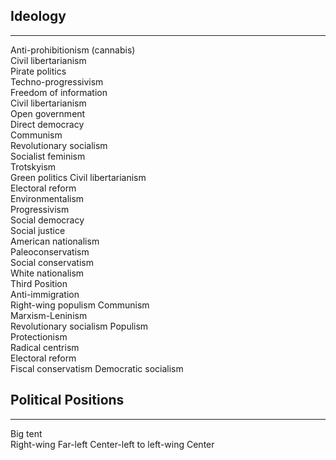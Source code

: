 ## Ideology
______________
Anti-prohibitionism (cannabis)  
Civil libertarianism  
Pirate politics    
Techno-progressivism    
Freedom of information    
Civil libertarianism    
Open government    
Direct democracy  
Communism  
Revolutionary socialism  
Socialist feminism  
Trotskyism  
Green politics
Civil libertarianism  
Electoral reform  
Environmentalism  
Progressivism  
Social democracy  
Social justice  
American nationalism  
Paleoconservatism  
Social conservatism  
White nationalism  
Third Position  
Anti-immigration  
Right-wing populism 
Communism  
Marxism-Leninism  
Revolutionary socialism
Populism  
Protectionism  
Radical centrism  
Electoral reform  
Fiscal conservatism
Democratic socialism    

## Political Positions
________________

Big tent  
Right-wing
Far-left
Center-left to left-wing
Center  

